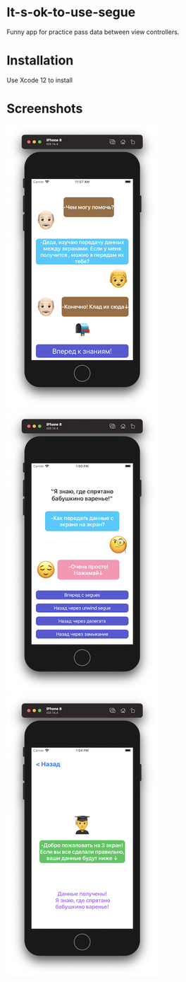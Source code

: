 # It-s-ok-to-use-segue

Funny app for practice pass data between view controllers.

# Installation

Use Xcode 12 to install

# Screenshots

![Screenshot 1](https://github.com/nukutkas/It-s-ok-to-use-segue/blob/main/It's%20ok%20to%20use%20segue/Screenshots/Screenshot01.png)
![Screenshot 2](https://github.com/nukutkas/It-s-ok-to-use-segue/blob/main/It's%20ok%20to%20use%20segue/Screenshots/Screenshot02.png)
![Screenshot 2](https://github.com/nukutkas/It-s-ok-to-use-segue/blob/main/It's%20ok%20to%20use%20segue/Screenshots/Screenshot03.png)
